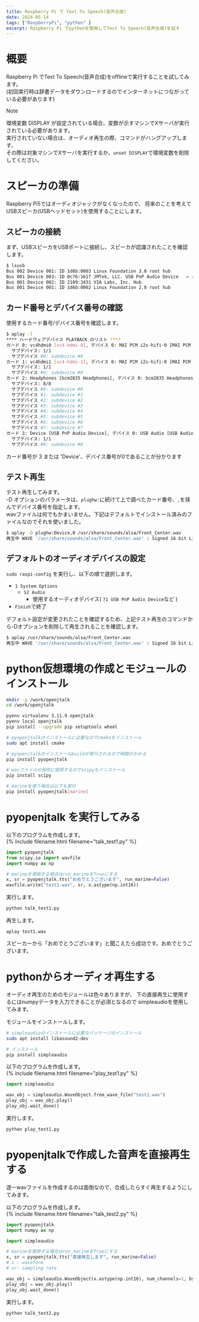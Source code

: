 ```yaml
---
title: Raspberry Pi で Text To Speech(音声合成)
date: 2024-05-14
tags: ["RaspberryPi", "python" ]
excerpt: Raspberry Pi でpythonを使用してText To Speech(音声合成)を試す
---
```

# 概要
Raspberry Pi でText To Speech(音声合成)をofflineで実行することを試してみます。  
(初回実行時は辞書データをダウンロードするのでインターネットにつながっている必要があります)

> [!NOTE]
> 環境変数 DISPLAY が設定されている場合、変数が示すマシンでXサーバが実行されている必要があります。  
> 実行されていない場合は、オーディオ再生の際、コマンドがハングアップします、  
> その際は対象マシンでXサーバを実行するか、``unset DISPLAY``で環境変数を削除してください。  




# スピーカの準備
Raspberry Pi5ではオーディオジャックがなくなったので、
将来のことを考えてUSBスピーカ(USBヘッドセット)を使用することにします。  

## スピーカの接続

まず、USBスピーカをUSBポートに接続し、スピーカが認識されたことを確認します。  
```bash
$ lsusb
Bus 002 Device 001: ID 1d6b:0003 Linux Foundation 3.0 root hub
Bus 001 Device 003: ID 0c76:161f JMTek, LLC. USB PnP Audio Device   ← これ
Bus 001 Device 002: ID 2109:3431 VIA Labs, Inc. Hub
Bus 001 Device 001: ID 1d6b:0002 Linux Foundation 2.0 root hub
```


## カード番号とデバイス番号の確認
使用するカード番号/デバイス番号を確認します。  
```bash
$ aplay -l
**** ハードウェアデバイス PLAYBACK のリスト ****
カード 0: vc4hdmi0 [vc4-hdmi-0], デバイス 0: MAI PCM i2s-hifi-0 [MAI PCM i2s-hifi-0]
  サブデバイス: 1/1
  サブデバイス #0: subdevice #0
カード 1: vc4hdmi1 [vc4-hdmi-1], デバイス 0: MAI PCM i2s-hifi-0 [MAI PCM i2s-hifi-0]
  サブデバイス: 1/1
  サブデバイス #0: subdevice #0
カード 2: Headphones [bcm2835 Headphones], デバイス 0: bcm2835 Headphones [bcm2835 Headphones]
  サブデバイス: 8/8
  サブデバイス #0: subdevice #0
  サブデバイス #1: subdevice #1
  サブデバイス #2: subdevice #2
  サブデバイス #3: subdevice #3
  サブデバイス #4: subdevice #4
  サブデバイス #5: subdevice #5
  サブデバイス #6: subdevice #6
  サブデバイス #7: subdevice #7
カード 3: Device [USB PnP Audio Device], デバイス 0: USB Audio [USB Audio]         ← これ
  サブデバイス: 1/1
  サブデバイス #0: subdevice #0
```

カード番号が 3 または 'Device'、デバイス番号が0であることが分かります  

## テスト再生
テスト再生してみます。  
-D オプションのパラメータは、``plughw:``に続けて上で調べたカード番号、``,``を挟んでデバイス番号を指定します。  
wavファイルは何でもかまいません。下記はデフォルトでインストール済みのファイルなのでそれを使いました。  
```bash
$ aplay -D plughw:Device,0 /usr/share/sounds/alsa/Front_Center.wav
再生中 WAVE '/usr/share/sounds/alsa/Front_Center.wav' : Signed 16 bit Little Endian, レート 48000 Hz, モノラル
```

## デフォルトのオーディオデバイスの設定
``sudo raspi-config`` を実行し、以下の順で選択します。  
  - ``1 System Options``  
    - ``S2 Audio`` 
      - 使用するオーディオデバイス( ``71 USB PnP Audio Device``など )
  - ``Finish``で終了

デフォルト設定が変更されたことを確認するため、上記テスト再生のコマンドから-Dオプションを削除して再生されることを確認します。  
```bash
$ aplay /usr/share/sounds/alsa/Front_Center.wav
再生中 WAVE '/usr/share/sounds/alsa/Front_Center.wav' : Signed 16 bit Little Endian, レート 48000 Hz, モノラル
```

# python仮想環境の作成とモジュールのインストール
```bash
mkdir -p /work/openjtalk
cd /work/openjtalk

pyenv virtualenv 3.11.9 openjtalk
pyenv local openjtalk 
pip install --upgrade pip setuptools wheel

# pyopenjtalkのインストールに必要なのでcmakeをインストール
sudo apt install cmake

# pyopenjtalkのインストールbuildが実行されるので時間がかかる
pip install pyopenjtalk

# wavファイルの保存に使用するのでscipyもインストール
pip install scipy

# marineを使う場合は以下も実行
pip install pyopenjtalk[marine]
```

# pyopenjtalk を実行してみる

以下のプログラムを作成します。  
{% include filename.html filename="talk_test1.py" %}
```python
import pyopenjtalk
from scipy.io import wavfile
import numpy as np

# marineを使用する場合はrun_marineをTrueにする
x, sr = pyopenjtalk.tts("おめでとうございます", run_marine=False)
wavfile.write("test1.wav", sr, x.astype(np.int16))
```

実行します。  
```bash
python talk_test1.py
```

再生します。  
```
aplay test1.wav
```

スピーカーから「おめでとうございます」と聞こえたら成功です。おめでとうございます。  



# pythonからオーディオ再生する

オーディオ再生のためのモジュールは色々ありますが、
下の直接再生に使用するにはnumpyデータを入力できることが必須となるので
simpleaudioを使用してみます。  


モジュールをインストールします。  
```bash
# simpleaudioのインストールに必要なパッケージのインストール
sudo apt install libasound2-dev

# インストール
pip install simpleaudio
```

以下のプログラムを作成します。  
{% include filename.html filename="play_test1.py" %}
```python
import simpleaudio

wav_obj = simpleaudio.WaveObject.from_wave_file("test1.wav")
play_obj = wav_obj.play()
play_obj.wait_done()
```


実行します。  
```bash
python play_test1.py
```
# pyopenjtalkで作成した音声を直接再生する

逐一wavファイルを作成するのは面倒なので、合成したらすぐ再生するようにしてみます。  



以下のプログラムを作成します。  
{% include filename.html filename="talk_test2.py" %}
```python
import pyopenjtalk
import numpy as np

import simpleaudio

# marineを使用する場合はrun_marineをTrueにする
x, sr = pyopenjtalk.tts("直接再生します", run_marine=False)
# x : waveform
# sr: sampling rate

wav_obj = simpleaudio.WaveObject(x.astype(np.int16), num_channels=1, bytes_per_sample=2, sample_rate=sr)
play_obj = wav_obj.play()
play_obj.wait_done()
```


実行します。  
```bash
python talk_test2.py
```



